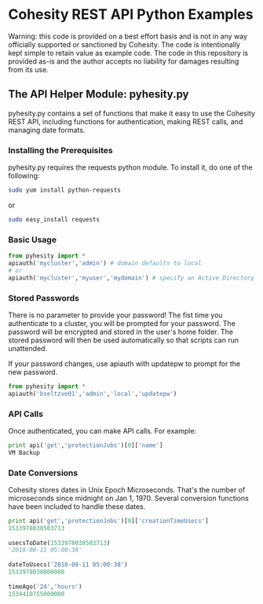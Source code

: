 # Cohesity REST API Python Examples

Warning: this code is provided on a best effort basis and is not in any way officially supported or sanctioned by Cohesity. The code is intentionally kept simple to retain value as example code. The code in this repository is provided as-is and the author accepts no liability for damages resulting from its use.

## The API Helper Module: pyhesity.py

pyhesity.py contains a set of functions that make it easy to use the Cohesity REST API, including functions for authentication, making REST calls, and managing date formats.

### Installing the Prerequisites

pyhesity.py requires the requests python module. To install it, do one of the following:

```bash
sudo yum install python-requests
```
or

```bash
sudo easy_install requests
```

### Basic Usage
```python
from pyhesity import *
apiauth('mycluster','admin') # domain defaults to local
# or
apiauth('mycluster','myuser','mydomain') # specify an Active Directory domain
```

### Stored Passwords
There is no parameter to provide your password! The fist time you authenticate to a cluster, you will be prompted for your password. The password will be encrypted and stored in the user's home folder. The stored password will then be used automatically so that scripts can run unattended. 

If your password changes, use apiauth with updatepw to prompt for the new password.
```python
from pyhesity import *
apiauth('bseltzve01','admin','local','updatepw')
```

### API Calls
Once authenticated, you can make API calls. For example:
```python
print api('get','protectionJobs')[0]['name']
VM Backup
```

### Date Conversions
Cohesity stores dates in Unix Epoch Microseconds. That's the number of microseconds since midnight on Jan 1, 1970. Several conversion functions have been included to handle these dates.
```python
print api('get','protectionJobs')[0]['creationTimeUsecs']
1533978038503713
  
usecsToDate(1533978038503713)
'2018-08-11 05:00:38'
  
dateToUsecs('2018-08-11 05:00:38')
1533978038000000
  
timeAgo('24','hours')
1534410755000000
```